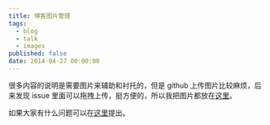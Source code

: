 ```yaml
---
title: 博客图片管理
tags:
  - blog
  - talk
  - images
published: false
date: 2014-04-27 00:00:00
---
```



很多内容的说明是需要图片来辅助和衬托的，但是 github 上传图片比较麻烦，后来发现 issue 里面可以拖拽上传，挺方便的，所以我把图片都放在[这里](//github.com/barretlee/Micro-Share/issues/1)。

如果大家有什么问题可以在[这里](//github.com/barretlee/Micro-Share/issues/new)提出。

